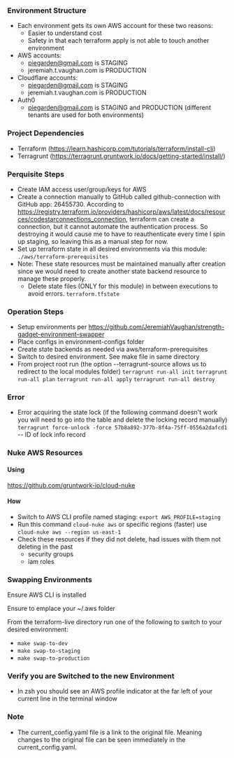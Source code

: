 ### Environment Structure ###

- Each environment gets its own AWS account for these two reasons:
    - Easier to understand cost
    - Safety in that each terraform apply is not able to touch another environment
- AWS accounts:
    - piegarden@gmail.com is STAGING
    - jeremiah.t.vaughan.com is PRODUCTION
- Cloudflare accounts:
    - piegarden@gmail.com is STAGING
    - jeremiah.t.vaughan.com is PRODUCTION
- Auth0
    - piegarden@gmail.com is STAGING and PRODUCTION (different tenants are used for both environments)

### Project Dependencies ###

- Terraform (https://learn.hashicorp.com/tutorials/terraform/install-cli)
- Terragrunt (https://terragrunt.gruntwork.io/docs/getting-started/install/)

### Perquisite Steps ### 

- Create IAM access user/group/keys for AWS
- Create a connection manually to GitHub called github-connection with GitHub app: 26455730. According
  to https://registry.terraform.io/providers/hashicorp/aws/latest/docs/resources/codestarconnections_connection,
  terraform can create a connection, but it cannot automate the authentication process. So destroying it would cause me
  to have to reauthenticate every time I spin up staging, so leaving this as a manual step for now.
- Set up terraform state in all desired environments via this module:
  `./aws/terraform-prerequisites`
- Note: These state resources must be maintained manually after creation since we would need to create another state
  backend resource to manage these properly.
    - Delete state files (ONLY for this module) in between executions to avoid errors.
      `terraform.tfstate`

### Operation Steps ###

- Setup environments per https://github.com/JeremiahVaughan/strength-gadget-environment-swapper
- Place configs in environment-configs folder
- Create state backends as needed via aws/terraform-prerequisites
- Switch to desired environment. See make file in same directory
- From project root run (the option --terragrunt-source allows us to redirect to the local modules folder)
  `terragrunt run-all init`
  `terragrunt run-all plan`
  `terragrunt run-all apply`
  `terragrunt run-all destroy`

### Error ###

- Error acquiring the state lock (if the following command doesn't work you will need to go into the table and delete
  the locking record manually)
  `terragrunt force-unlock -force 57b8a892-377b-8f4a-75ff-0556a2dafcd1` -- ID of lock info record

### Nuke AWS Resources ###
#### Using
https://github.com/gruntwork-io/cloud-nuke

#### How
- Switch to AWS CLI profile named staging: `export AWS_PROFILE=staging`
- Run this command `cloud-nuke aws` or specific regions (faster) use `cloud-nuke aws --region us-east-1`
- Check these resources if they did not delete, had issues with them not deleting in the past
  - security groups
  - iam roles

### Swapping Environments

Ensure AWS CLI is installed

Ensure to emplace your ~/.aws folder

From the terraform-live directory run one of the following to switch to your desired environment:
- `make swap-to-dev`
- `make swap-to-staging`
- `make swap-to-production`

### Verify you are Switched to the new Environment
- In zsh you should see an AWS profile indicator at the far left of your current line in the terminal window

### Note
- The current_config.yaml file is a link to the original file. Meaning changes to the original file can be seen immediately in the current_config.yaml.

